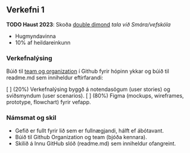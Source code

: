 ## Verkefni 1 
**TODO Haust 2023**: Skoða [double dimond](https://www.designcouncil.org.uk/our-resources/the-double-diamond/)  _tala við Smára/vefskóla_

- Hugmyndavinna
- 10% af heildareinkunn

### Verkefnalýsing 
Búið til [team og organization](https://github.com/collab-uniba/socialcde4eclipse/wiki/How-to-setup-a-GitHub-organization,-project-and-team) í Github fyrir hópinn ykkar og búið til readme.md sem inniheldur eftirfarandi:

[ ] (20%) Verkefnalýsing byggð á notendasögum (user stories) og sviðsmyndum (user scenarios). 
[ ] (80%) Figma (mockups, wireframes, prototype, flowchart) fyrir vefapp.

### Námsmat og skil
* Gefið er fullt fyrir lið sem er fullnægjandi, hálft ef ábótavant.
* Búið til Github Organization og team (bjóða kennara).
* Skilið á Innu GitHub slóð (readme.md) sem inniheldur ofangreint.
